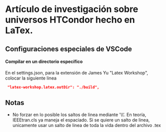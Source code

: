 # Artículo de investigación sobre universos HTCondor hecho en LaTex.



## Configuraciones especiales de VSCode

#### Compilar en un directorio específico 
En el settings.json, para la extensión de James Yu "Latex Workshop", colocar la siguiente linea
```json
 "latex-workshop.latex.outDir": "./build",
```


## Notas

- No forzar en lo posible los saltos de linea mediante '\\\\'. En teoría, IEEEtran.cls ya maneja el espaciado. Si se quiere un salto de linea, unicamente usar un salto de linea de toda la vida dentro del archivo .tex 